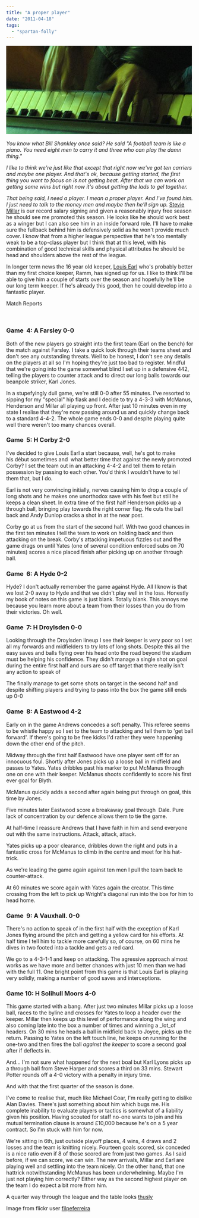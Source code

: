 ```yaml
---
title: "A proper player"
date: "2011-04-18"
tags: 
  - "spartan-folly"
---
```


[![](/assets/img/piano_web.jpg "piano_web")](http://spurious-logic.net/a-proper-player)

_You know what Bill Shankley once said? He said "A football team is like a piano. You need eight men to carry it and three who can play the damn thing."_

_I like to think we're just like that except that right now we've got ten carriers and maybe one player. And that's ok, because getting started, the first thing you want to focus on is not getting beat. After that we can work on getting some wins but right now it's about getting the lads to gel together._

_That being said, I need a player. I mean a proper player. And I've found him. I just need to talk to the money men and maybe then he'll sign up._ [Stevie Millar](http://spurious-logic.net/wp-content/uploads/2011/04/stevie_millar_001.jpg) is our record salary signing and given a reasonably injury free season he should see me promoted this season. He looks like he should work best as a winger but I can also see him in an inside forward role. I'll have to make sure the fullback behind him is defensively solid as he won't provide much cover. I know that from a higher league perspective that he's too mentally weak to be a top-class player but I think that at this level, with his combination of good technical skills and physical attributes he should be head and shoulders above the rest of the league.

In longer term news the 16 year old keeper, [Louis Earl](http://spurious-logic.net/wp-content/uploads/2011/04/louis_earl001.jpg) who's probably better than my first choice keeper, Ramm, has signed up for us. I like to think I'll be able to give him a couple of starts over the season and hopefully he'll be our long term keeper. If he's already this good, then he could develop into a fantastic player.

Match Reports

 

### Game  4: A Farsley 0-0

Both of the new players go straight into the first team (Earl on the bench) for the match against Farsley. I take a quick look through their teams sheet and don't see any outstanding threats. Well to be honest, I don't see any details on the players at all so I'm hoping they're just too bad to register. Mindful that we're going into the game somewhat blind I set up in a defensive 442, telling the players to counter attack and to direct our long balls towards our beanpole striker, Karl Jones.

In a stupefyingly dull game, we're still 0-0 after 55 minutes. I've resorted to sipping for my "special" hip flask and I decide to try a 4-3-3 with McManus, Henderson and Millar all playing up front. After just 10 minutes even in my state I realise that they're now passing around us and quickly change back to a standard 4-4-2. The whole game ends 0-0 and despite playing quite well there weren't too many chances overall.

### Game  5: H Corby 2-0

I've decided to give Louis Earl a start because, well, he's got to make his début sometimes and  what better time that against the newly promoted Corby? I set the team out in an attacking 4-4-2 and tell them to retain possession by passing to each other. You'd think I wouldn't have to tell them that, but I do.

Earl is not very convincing initially, nerves causing him to drop a couple of long shots and he makes one unorthodox save with his feet but still he keeps a clean sheet. In extra time of the first half Henderson picks up a through ball, bringing play towards the right corner flag. He cuts the ball back and Andy Dunlop cracks a shot in at the near post.

Corby go at us from the start of the second half. With two good chances in the first ten minutes I tell the team to work on holding back and then attacking on the break. Corby's attacking impetuous fizzles out and the game drags on until Yates (one of several condition enforced subs on 70 minutes) scores a nice placed finish after picking up on another through ball.

### Game  6: A Hyde 0-2

Hyde? I don't actually remember the game against Hyde. All I know is that we lost 2-0 away to Hyde and that we didn't play well in the loss. Honestly my book of notes on this game is just blank. Totally blank. This annoys me because you learn more about a team from their losses than you do from their victories. Oh well.

### Game  7: H Droylsden 0-0

Looking through the Droylsden lineup I see their keeper is very poor so I set all my forwards and midfielders to try lots of long shots. Despite this all the easy saves and balls flying over his head onto the road beyond the stadium must be helping his confidence. They didn't manage a single shot on goal during the entire first half and ours are so off target that there really isn't any action to speak of

The finally manage to get some shots on target in the second half and despite shifting players and trying to pass into the box the game still ends up 0-0

### Game  8: A Eastwood 4-2

Early on in the game Andrews concedes a soft penalty. This referee seems to be whistle happy so I set to the team to attacking and tell them to 'get ball forward'. If there's going to be free kicks I'd rather they were happening down the other end of the pitch.

Midway through the first half Eastwood have one player sent off for an innocuous foul. Shortly after Jones picks up a loose ball in midfield and passes to Yates. Yates dribbles past his marker to put McManus through one on one with their keeper. McManus shoots confidently to score his first ever goal for Blyth.

McManus quickly adds a second after again being put through on goal, this time by Jones.

Five minutes later Eastwood score a breakaway goal through  Dale. Pure lack of concentration by our defence allows them to tie the game.

At half-time I reassure Andrews that I have faith in him and send everyone out with the same instructions. Attack, attack, attack.

Yates picks up a poor clearance, dribbles down the right and puts in a fantastic cross for McManus to climb in the centre and meet for his hat-trick.

As we're leading the game again against ten men I pull the team back to counter-attack.

At 60 minutes we score again with Yates again the creator. This time crossing from the left to pick up Wright's diagonal run into the box for him to head home.

### Game  9: A Vauxhall. 0-0

There's no action to speak of in the first half with the exception of Karl Jones flying around the pitch and getting a yellow card for his efforts. At half time I tell him to tackle more carefully so, of course, on 60 mins he dives in two footed into a tackle and gets a red card.

We go to a 4-3-1-1 and keep on attacking. The agressive approach almost works as we have more and better chances with just 10 men than we had with the full 11. One bright point from this game is that Louis Earl is playing very solidly, making a number of good saves and interceptions.

### Game 10: H Solihull Moors 4-0

This game started with a bang. After just two minutes Millar picks up a loose ball, races to the byline and crosses for Yates to loop a header over the keeper. Millar then keeps up this level of performance along the wing and also coming late into the box a number of times and winning a _lot_of headers. On 30 mins he heads a ball in midfield back to Joyce, picks up the return. Passing to Yates on the left touch line, he keeps on running for the one-two and then fires the ball _against the keeper_ to score a second goal after if deflects in.

And... I'm not sure what happened for the next boal but Karl Lyons picks up a through ball from Steve Harper and scores a third on 33 mins. Stewart Potter rounds off a 4-0 victory with a penalty in injury time.

And with that the first quarter of the season is done.

I've come to realise that, much like Michael Coar, I'm really getting to dislike Alan Davies. There's just something about him which bugs me. His complete inability to evaluate players or tactics is somewhat of a liability given his position. Having scouted for staff no-one wants to join and his mutual termination clause is around £10,000 because he's on a 5 year contract. So I'm stuck with him for now.

We're sitting in 6th, just outside playoff places, 4 wins, 4 draws and 2 losses and the team is knitting nicely. Fourteen goals scored, six conceded is a nice ratio even if 8 of those scored are from just two games. As I said before, if we can score, we can win. The new arrivals, Millar and Earl are playing well and settling into the team nicely. On the other hand, that one hattrick notwithstanding McManus has been underwhelming. Maybe I'm just not playing him correctly? Either way as the second highest player on the team I do expect a bit more from him.

A quarter way through the league and the table looks [thusly](http://spurious-logic.net/wp-content/uploads/2011/04/league_table_q1_2009.jpg)

Image from flickr user [filpeferreira](http://www.flickr.com/photos/filipe93/)
